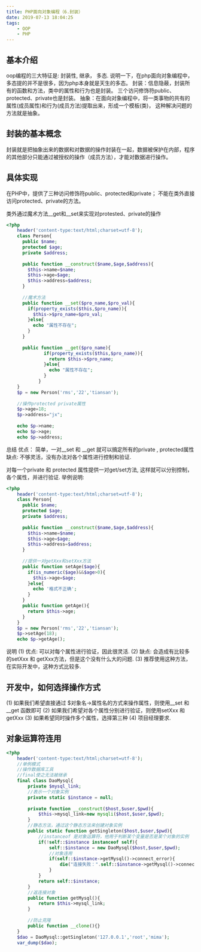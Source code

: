 ```yaml
---
title: PHP面向对象编程（6.封装）
date: 2019-07-13 18:04:25
tags:
    - OOP
    - PHP
---
```

## 基本介绍
oop编程的三大特征是: 封装性, 继承， 多态. 说明一下，在php面向对象编程中，多态提的并不是很多，因为php本身就是天生的多态。
封装：信息隐蔽，封装所有的函数和方法，类中的属性和行为也是封装。 三个访问修饰符public、protected、private也是封装。
抽象：在面向对象编程中，将一类事物的共有的属性(成员属性)和行为(成员方法)提取出来，形成一个模板(类)， 这种解决问题的方法就是抽象。
## 封装的基本概念
封装就是把抽象出来的数据和对数据的操作封装在一起，数据被保护在内部，程序的其他部分只能通过被授权的操作（成员方法），才能对数据进行操作。
## 具体实现
在PHP中，提供了三种访问修饰符public、protected和private；
不能在类外直接访问protected、private的方法。

类外通过魔术方法__get和__set来实现对protested、private的操作
```php
<?php
    header('content-type:text/html;charset=utf-8');
    class Person{
      public $name;
      protected $age;
      private $address;
      
      public function __construct($name,$age,$address){
        $this->name=$name;
        $this->age=$age;
        $this->address=$address;
      }
      
      //魔术方法
      public function __set($pro_name,$pro_val){
        if(property_exists($this,$pro_name)){
          $this->$pro_name=$pro_val;
        }else{
          echo "属性不存在";
        }
      }
      
      public function __get($pro_name){
              if(property_exists($this,$pro_name)){
                return $this->$pro_name;
              }else{
                echo "属性不存在";
              }
            }
    }
    $p = new Person('rms','22','tiansan');
    
    //操作protected private属性
    $p->age=18;
    $p->address="jx";
    
    echo $p->name;
    echo $p->age;
    echo $p->address;
```
总结
优点： 简单，一对__set 和 __get 就可以搞定所有的private , protected属性
缺点:  不够灵活，没有办法对各个属性进行控制和验证.

对每一个private 和 protected 属性提供一对get/set方法, 这样就可以分别控制，各个属性，并进行验证.
举例说明:
```php
<?php
    header('content-type:text/html;charset=utf-8');
    class Person{
      public $name;
      protected $age;
      private $address;
      
      public function __construct($name,$age,$address){
        $this->name=$name;
        $this->age=$age;
        $this->address=$address;
      }
      
      //提供一对getXxx和setXxx方法
      public function setAge($age){
        if(is_numeric($age)&&$age>0){
          $this->age=$age;
        }else{
          echo '格式不正确';
        }
      }
      public function getAge(){
        return $this->age;
      }
    }
    $p = new Person('rms','22','tiansan');
    $p->setAge(18);
    echo $p->getAge();
```
说明
(1)	优点: 可以对每个属性进行验证，因此很灵活.
(2)	缺点: 会造成有比较多的setXxx 和 getXxx方法，但是这个没有什么大的问题.
(3)	推荐使用这种方法，在实际开发中，这种方式比较多.
## 开发中，如何选择操作方式
(1)	如果我们希望直接通过 $对象名->属性名的方式来操作属性，则使用__set 和 __get 函数即可
(2)	如果我们希望对各个属性分别进行验证，则使用setXxx 和 getXxx
(3)	如果希望同时操作多个属性，选择第三种
(4)	项目经理要求.
## 对象运算符连用
```php
<?php
	header('content-type:text/html;charset=utf-8');	
	//单例模式
	//操作数据库工具
	//final使之无法被继承
	final class DaoMysql{
		private $mysql_link;
		//表示一个对象实例
		private static $instance = null;
		
		private function __construct($host,$user,$pwd){
			$this->mysql_link=new mysqli($host,$user,$pwd);
		}
		//静态方法，通过这个静态方法来创建对象实例
		public static function getSingleton($host,$user,$pwd){
			//instanceof 是对象运算符，他用于判断某个变量是否是某个对象的实例
			if(!self::$instance instanceof self){
				self::$instance = new DaoMysql($host,$user,$pwd);
				//对象连用
				if(self::$instance->getMysql()->connect_error){
					die("连接失败：".self::$instance->getMysql()->connect_error);
				}
			}
			return self::$instance;			
		}
		//返连接对象
		public function getMysql(){
			return $this->mysql_link;
		}
		
		//防止克隆
		public function __clone(){}
	}	
	$dao = DaoMysql::getSingleton('127.0.0.1','root','mima');	
	var_dump($dao);	
```


